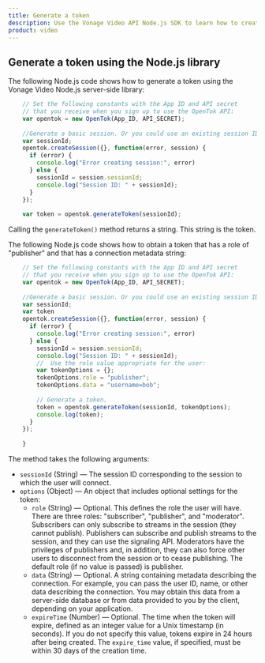 ```yaml
---
title: Generate a token
description: Use the Vonage Video API Node.js SDK to learn how to create a token. Tokens allow participants to use audio, video, and messaging functionality in your application.
product: video
---
```


## Generate a token using the Node.js library

The following Node.js code shows how to generate a token using the Vonage Video Node.js server-side library:

```js
    // Set the following constants with the App ID and API secret
    // that you receive when you sign up to use the OpenTok API:
    var opentok = new OpenTok(App_ID, API_SECRET);
    
    //Generate a basic session. Or you could use an existing session ID.
    var sessionId;
    opentok.createSession({}, function(error, session) {
      if (error) {
        console.log("Error creating session:", error)
      } else {
        sessionId = session.sessionId;
        console.log("Session ID: " + sessionId);
      }
    });
    
    var token = opentok.generateToken(sessionId);
```    

Calling the `generateToken()` method returns a string. This string is the token.

The following Node.js code shows how to obtain a token that has a role of "publisher" and that has a connection metadata string:

```js
    // Set the following constants with the App ID and API secret
    // that you receive when you sign up to use the OpenTok API:
    var opentok = new OpenTok(App_ID, API_SECRET);
    
    //Generate a basic session. Or you could use an existing session ID.
    var sessionId;
    var token
    opentok.createSession({}, function(error, session) {
      if (error) {
        console.log("Error creating session:", error)
      } else {
        sessionId = session.sessionId;
        console.log("Session ID: " + sessionId);
        //  Use the role value appropriate for the user:
        var tokenOptions = {};
        tokenOptions.role = "publisher";
        tokenOptions.data = "username=bob";
    
        // Generate a token.
        token = opentok.generateToken(sessionId, tokenOptions);
        console.log(token);
      }
    });
    
    }
```   

The method takes the following arguments:

* `sessionId` (String) — The session ID corresponding to the session to which the user will connect.
* `options` (Object) — An object that includes optional settings for the token:
    * `role` (String) — Optional. This defines the role the user will have. There are three roles: "subscriber", "publisher", and "moderator". Subscribers can only subscribe to streams in the session (they cannot publish). Publishers can subscribe and publish streams to the session, and they can use the signaling API. Moderators have the privileges of publishers and, in addition, they can also force other users to disconnect from the session or to cease publishing. The default role (if no value is passed) is publisher.
    * `data` (String) — Optional. A string containing metadata describing the connection. For example, you can pass the user ID, name, or other data describing the connection. You may obtain this data from a server-side database or from data provided to you by the client, depending on your application.
    * `expireTime` (Number) — Optional. The time when the token will expire, defined as an integer value for a Unix timestamp (in seconds). If you do not specify this value, tokens expire in 24 hours after being created. The `expire_time` value, if specified, must be within 30 days of the creation time.